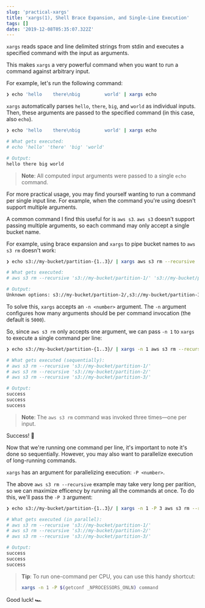 ```yaml
---
slug: 'practical-xargs'
title: 'xargs(1), Shell Brace Expansion, and Single-Line Execution'
tags: []
date: '2019-12-08T05:35:07.322Z'
---
```


`xargs` reads space and line delimited strings from stdin and executes a specified command with the input as arguments.

This makes `xargs` a very powerful command when you want to run a command against arbitrary input.

For example, let's run the following command:

```bash
❯ echo 'hello    there\nbig         world' | xargs echo
```

`xargs` automatically parses `hello`, `there`, `big`, and `world` as individual inputs.
Then, these arguments are passed to the specified command (in this case, also `echo`).

```bash
❯ echo 'hello    there\nbig         world' | xargs echo

# What gets executed:
# echo 'hello' 'there' 'big' 'world'

# Output:
hello there big world
```

> **Note**: All computed input arguments were passed to a single `echo` command.

For more practical usage, you may find yourself wanting to run a command per single input line.
For example, when the command you're using doesn't support multiple arguments.

A common command I find this useful for is `aws s3`.
`aws s3` doesn't support passing multiple arguments, so each command may only accept a single bucket name.

For example, using brace expansion and `xargs` to pipe bucket names to `aws s3 rm` doesn't work:

```bash
❯ echo s3://my-bucket/partition-{1..3}/ | xargs aws s3 rm --recursive

# What gets executed:
# aws s3 rm --recursive 's3://my-bucket/partition-1/' 's3://my-bucket/partition-2/' 's3://my-bucket/partition-3/'

# Output:
Unknown options: s3://my-bucket/partition-2/,s3://my-bucket/partition-3/
```

To solve this, `xargs` accepts an `-n <number>` argument.
The `-n` argument configures how many arguments should be per command invocation (the default is `5000`).

So, since `aws s3 rm` only accepts one argument, we can pass `-n 1` to `xargs` to execute a single command per line:

```bash
❯ echo s3://my-bucket/partition-{1..3}/ | xargs -n 1 aws s3 rm --recursive

# What gets executed (sequentially):
# aws s3 rm --recursive 's3://my-bucket/partition-1/'
# aws s3 rm --recursive 's3://my-bucket/partition-2/'
# aws s3 rm --recursive 's3://my-bucket/partition-3/'

# Output:
success
success
success
```

> **Note**: The `aws s3 rm` command was invoked three times—one per input.

Success! 🎉

Now that we're running one command per line, it's important to note it's done so sequentially.
However, you may also want to parallelize execution of long-running commands.

`xargs` has an argument for parallelizing execution: `-P <number>`.

The above `aws s3 rm --recursive` example may take very long per parition, so we can maximize efficency by running all the commands at once.
To do this, we'll pass the `-P 3` argument:

```bash
❯ echo s3://my-bucket/partition-{1..3}/ | xargs -n 1 -P 3 aws s3 rm --recursive

# What gets executed (in parallel):
# aws s3 rm --recursive 's3://my-bucket/partition-1/'
# aws s3 rm --recursive 's3://my-bucket/partition-2/'
# aws s3 rm --recursive 's3://my-bucket/partition-3/'

# Output:
success
success
success
```

> **Tip**: To run one-command per CPU, you can use this handy shortcut:
>
> ```bash
> xargs -n 1 -P $(getconf _NPROCESSORS_ONLN) command
> ```

Good luck! 🏎

<!--
TODO: how to handle spaces in arguments:
1. echo with escaped slashes
2. use NUL (``\0'') characters as the separator, instead of spaces and lines (see -print0 w/ find(1))
-->
